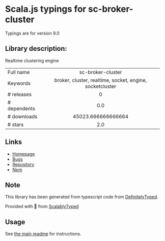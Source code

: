 
# Scala.js typings for sc-broker-cluster

Typings are for version 9.0

## Library description:
Realtime clustering engine

|                    |                 |
| ------------------ | :-------------: |
| Full name          | sc-broker-cluster |
| Keywords           | broker, cluster, realtime, socket, engine, socketcluster |
| # releases         | 0 |
| # dependents       | 0.0 |
| # downloads        | 45023.666666666664 |
| # stars            | 2.0 |

## Links
- [Homepage](https://github.com/SocketCluster/sc-broker-cluster#readme)
- [Bugs](https://github.com/SocketCluster/sc-broker-cluster/issues)
- [Repository](https://github.com/SocketCluster/sc-broker-cluster)
- [Npm](https://www.npmjs.com/package/sc-broker-cluster)
    


## Note
This library has been generated from typescript code from [DefinitelyTyped](https://definitelytyped.org).

Provided with :purple_heart: from [ScalablyTyped](https://github.com/oyvindberg/ScalablyTyped)

## Usage
See [the main readme](../../readme.md) for instructions.


